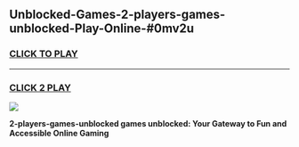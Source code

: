 
## Unblocked-Games-2-players-games-unblocked-Play-Online-#0mv2u
<h3>
<a href="https://premium.freeplayer.one?title=2-players-games-unblocked&ref=27F">CLICK TO PLAY</a></h3>
<hr>

<h3>
<a href="https://premium.freeplayer.one?title=2-players-games-unblocked&ref=27F">CLICK 2 PLAY</a>
  
</h3>

<a href="https://premium.freeplayer.one?title=2-players-games-unblocked&ref=27F"><img src="https://clearcache.store/games.png"></a>


**2-players-games-unblocked games unblocked: Your Gateway to Fun and Accessible Online Gaming**
